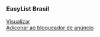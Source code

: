### EasyList Brasil
[Visualizar](https://raw.githubusercontent.com/easylistbrasil/easylistbrasil/filtro/easylistbrasil.txt)  
<a href="https://abp:subscribe?location=raw.githubusercontent.com/easylistbrasil/easylistbrasil/filtro/easylistbrasil.txt&title=EasyList Brasil">Adiconar ao bloqueador de anúncio</a>
